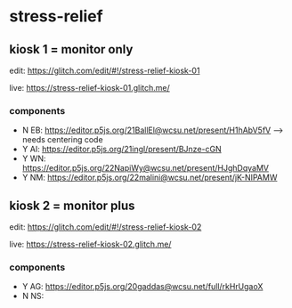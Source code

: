 # stress-relief

## kiosk 1 = monitor only

edit: https://glitch.com/edit/#!/stress-relief-kiosk-01

live: https://stress-relief-kiosk-01.glitch.me/

### components

* N EB: https://editor.p5js.org/21BallEl@wcsu.net/present/H1hAbV5fV  --> needs centering code
* Y AI: https://editor.p5js.org/21ingl/present/BJnze-cGN
* Y WN: https://editor.p5js.org/22NapiWy@wcsu.net/present/HJghDqyaMV
* Y NM: https://editor.p5js.org/22malini@wcsu.net/present/jK-NIPAMW

## kiosk 2 = monitor plus

edit: https://glitch.com/edit/#!/stress-relief-kiosk-02

live: https://stress-relief-kiosk-02.glitch.me/

### components

* Y AG: https://editor.p5js.org/20gaddas@wcsu.net/full/rkHrUgaoX
* N NS: 
